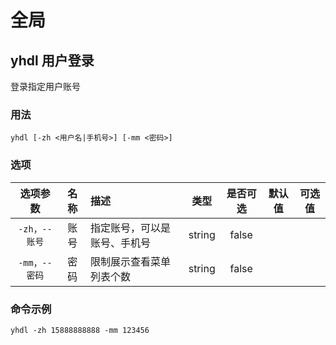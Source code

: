 # 全局

## yhdl 用户登录 <Badge type="tip" text="暂未实现" />

登录指定用户账号

### 用法

`yhdl [-zh <用户名|手机号>] [-mm <密码>]`

### 选项

|   选项参数    | 名称 | 描述                         |  类型  | 是否可选 | 默认值 | 可选值 |
| :-----------: | :--: | :--------------------------- | :----: | :------: | :----: | :----: |
| `-zh，--账号` | 账号 | 指定账号，可以是账号、手机号 | string |  false   |        |        |
| `-mm，--密码` | 密码 | 限制展示查看菜单列表个数     | string |  false   |        |        |

### 命令示例

`yhdl -zh 15888888888 -mm 123456`
<IStockShellDemo cmd='yhdl -zh 15888888888 -mm 123456' :domains='[]' :height='480'/>
